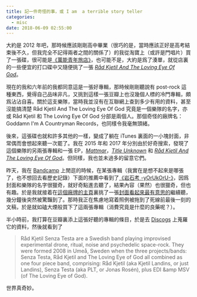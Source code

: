 ```yaml
---
title: 記一件奇怪的事，或 I am  a terrible story teller
categories:
  - misc
date: 2018-06-09 02:55:00
---
```


大約是 2012 年吧，那時候應該剛剛高中畢業（很巧的是，當時應該正好是高考結束後不久，但我完全不記得兩者之間的關係了）的我從淘寶上（或許是門唱片）買了一張碟，很可能是[《萬能青年旅店》](https://music.douban.com/subject/5344708/)，也可能不是，大約是爲了湊單，就從店裏的一些便宜的打口碟中又隨便挑了一張 [_Råd Kjetil And The Loving Eye Of God_](https://www.discogs.com/RÃ¥d-Kjetil-And-The-Loving-Eye-Of-God-RÃ¥d-Kjetil-And-The-Loving-Eye-Of-God/release/2344160)。

現在的我和六年前的我都同意這是一張好專輯，那時候剛剛聽說有 post-rock 這種東西，覺得自己品味非凡，又挑到這樣一張豆瓣上也沒幾個人標的冷門專輯，頗爲沾沾自喜。關於這支樂隊，當時我並沒有在互聯網上查到多少有用的資料，甚至沒能搞清楚 Råd Kjetil And The Loving Eye Of God 究竟是一個樂隊的名字，亦或 Råd Kjetil 和 The Loving Eye Of God 分部是兩個人。那個奇怪的廠牌名：Goddamn I'm A Countryman Records，也同樣令我毫無頭緒。

後來，這張碟也就和許多其他的一樣，變成了躺在 iTunes 裏面的一小塊封面，非常偶而會想起來聽一次罷了。我在 2015 年和 2017 年分別由於好奇搜索，發現了這個樂隊的另兩張專輯和一張 EP，[_Mattmar_](https://www.discogs.com/RÃ¥d-Kjetil-and-The-Loving-Eye-Of-God-Mattmar/release/848953)，[_Title Unknown_](https://www.discogs.com/RÃ¥d-Kjetil-And-Loving-Eye-Of-God-Title-Unknown/release/2340291) 和 [_Råd Kjetil And The Loving Eye Of God_](https://www.discogs.com/RÃ¥d-Kjetil-And-The-Loving-Eye-Of-God-RÃ¥d-Kjetil-And-The-Loving-Eye-Of-God/release/8819644)。但同樣，我也並未過多的留意它們。

昨天，我在 [Bandcamp](http://bandcamp.com) 上閒逛的時候，在某張專輯（我實在是想不起來是哪張了，也不想回去看歷史記錄）下面的推薦中看到了[《岩石考 -yOrUkOrU-》](https://yerevantapes.bandcamp.com/album/sugai-ken-meets-g-yorukoru)，因爲封面和樂隊的名字很獵奇，就好奇點進去聽了，結果內容（果然）也很獵奇，但也有趣。於是我就接着在[這個廠牌的主頁](https://yerevantapes.bandcamp.com/music)裏挑了一張[封面看起來最有意思的](https://yerevantapes.bandcamp.com/album/r-d-kjetil-senza-testa-null-void-end)繼續聽，幾分鐘後突然被驚豔到了。那時我正在焦慮地寫着照例被拖到了死線前最後一刻的文稿，於是就如磕大煙般買下了這兩張專輯（消費究竟是什麼的良藥呢？）。

半小時前，我打算在豆瓣裏添上這張好聽的專輯的條目，於是去 [Discogs](http://discogs.com) 上蒐羅它的資料，然後就看到了

> Råd Kjetil Senza Testa are a Swedish band playing improvised experimental drone, ritual, noise and psychedelic space-rock. They were formed 2008 in Umeå, Sweden when the three projects/bands: Senza Testa, Råd Kjetil and The Loving Eye of God all combined as one four piece band, comprising: Råd Kjetil (aka Kjetil Landins, or just Landins), Senza Testa (aka PLT, or Jonas Rosén), plus EDI &amp MSV (of The Loving Eye of God).

世界真奇妙。
